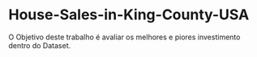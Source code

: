 # House-Sales-in-King-County-USA
O Objetivo deste trabalho é avaliar os melhores e piores investimento dentro do Dataset.
